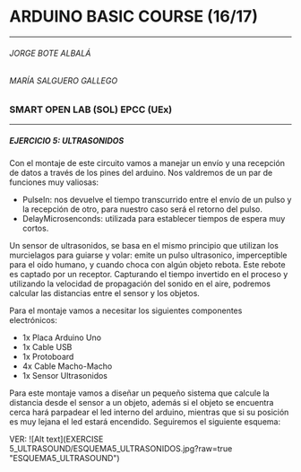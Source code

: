 # ARDUINO BASIC COURSE (16/17)
---
######  JORGE BOTE ALBALÁ
###### MARÍA SALGUERO GALLEGO
### SMART OPEN LAB (SOL) EPCC (UEx)  
---
##### EJERCICIO 5: ULTRASONIDOS

Con el montaje de este circuito vamos a manejar un envío y una recepción de datos a través de los pines del arduino. Nos valdremos de un par de funciones muy valiosas:

-  PulseIn: nos devuelve el tiempo transcurrido entre el envío de un pulso y la recepción de otro, para nuestro caso será el retorno del pulso.
-  DelayMicrosenconds: utilizada para establecer tiempos de espera muy cortos.

Un sensor de ultrasonidos, se basa en el mismo principio que utilizan los murcielagos para guiarse y volar: emite un pulso ultrasonico, imperceptible para el oido humano, y cuando choca con algún objeto rebota. Este rebote es captado por un receptor. Capturando el tiempo invertido en el proceso y utilizando la velocidad de propagación del sonido en el aire, podremos calcular las distancias entre el sensor y los objetos.
  
Para el montaje vamos a necesitar los siguientes componentes electrónicos:
- 1x Placa Arduino Uno
- 1x Cable USB
- 1x Protoboard
- 4x Cable Macho-Macho
- 1x Sensor Ultrasonidos

Para este montaje vamos a diseñar un pequeño sistema que calcule la distancia desde el sensor a un objeto, además si el objeto se encuentra cerca hará parpadear el led interno del arduino, mientras que si su posición es muy lejana el led estará encendido. Seguiremos el siguiente esquema:

VER: ![Alt text](EXERCISE 5_ULTRASOUND/ESQUEMA5_ULTRASONIDOS.jpg?raw=true "ESQUEMA5_ULTRASOUND")
